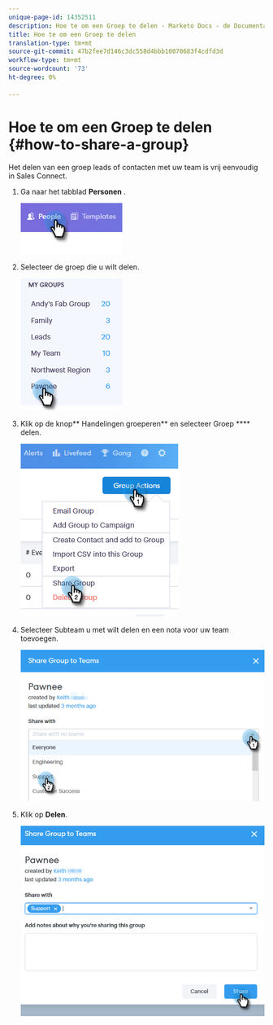 ```yaml
---
unique-page-id: 14352511
description: Hoe te om een Groep te delen - Marketo Docs - de Documentatie van het Product
title: Hoe te om een Groep te delen
translation-type: tm+mt
source-git-commit: 47b2fee7d146c3dc558d4bbb10070683f4cdfd3d
workflow-type: tm+mt
source-wordcount: '73'
ht-degree: 0%

---
```



# Hoe te om een Groep te delen {#how-to-share-a-group}

Het delen van een groep leads of contacten met uw team is vrij eenvoudig in Sales Connect.

1. Ga naar het tabblad **Personen** .

   ![](assets/one-1.png)

1. Selecteer de groep die u wilt delen.

   ![](assets/two-1.png)

1. Klik op de knop** Handelingen groeperen** en selecteer Groep **** delen.

   ![](assets/three-1.png)

1. Selecteer Subteam u met wilt delen en een nota voor uw team toevoegen.

   ![](assets/four-1.png)

1. Klik op **Delen**.

   ![](assets/five-1.png)

